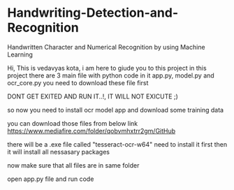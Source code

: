 # Handwriting-Detection-and-Recognition
Handwritten Character and Numerical Recognition by using Machine Learning 


Hi,
This is vedavyas kota, i am here to giude you to this project in this project there are 3 main file with python code in it app.py, model.py and ocr_core.py
you need to download these file first 

DONT GET EXITED AND RUN IT..!, IT WILL NOT EXICUTE ;)

so now you need to install ocr model app and download some training data

you can download those files from  below link 
https://www.mediafire.com/folder/qobvmhxtrr2gm/GitHub


there will be a .exe file called "tesseract-ocr-w64" need to install it first
then it will install all nessasary packages 

now make sure that all files are in same folder

open app.py file and run code
